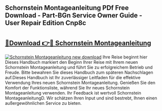 ## Schornstein Montageanleitung PDf Free Download - Part-BGn Service Owner Guide - User Repair Edition Cnp8c

# <h2><a href="http://df7y8q.blite.top/?on=Schornstein+Montageanleitung">🔗Download 👉🔴 Schornstein Montageanleitung</a></h2>

[![Schornstein Montageanleitung new download](https://i.imgur.com/lujVjoI.png)](http://df7y8q.blite.top/?on=Schornstein+Montageanleitung)
Ihre Reise beginnt hier Dieses Handbuch markiert den Beginn Ihrer Reise mit Ihrem neuen Schornstein Montageanleitung und führt Sie zu erfolgreichem Betrieb und Freude. Bitte bewahren Sie dieses Handbuch zum späteren Nachschlagen auf.Dieses Handbuch ist Ihr zuverlässiger Leitfaden für die effektive Verwendung Ihres neuen Schornstein Montageanleitung. Genießen Sie den Komfort der Funktionsliste, während Sie Ihr neues Schornstein Montageanleitung verwenden. Ihr Feedback ist wertvoll Schornstein MontageanleitungD. Wir schätzen Ihren Input und sind bestrebt, Ihnen einen außergewöhnlichen Service zu bieten.
